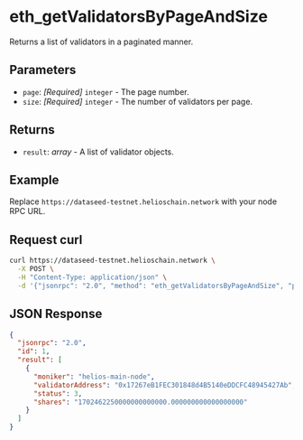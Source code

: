 # eth_getValidatorsByPageAndSize

Returns a list of validators in a paginated manner.

## Parameters

- `page`: *[Required]* `integer` - The page number.
- `size`: *[Required]* `integer` - The number of validators per page.

## Returns

- `result`: *array* - A list of validator objects.

## Example

Replace `https://dataseed-testnet.helioschain.network` with your node RPC URL.

## Request curl
```sh
curl https://dataseed-testnet.helioschain.network \
  -X POST \
  -H "Content-Type: application/json" \
  -d '{"jsonrpc": "2.0", "method": "eth_getValidatorsByPageAndSize", "params": ["0x1", "0x1"], "id": 1}'
```

## JSON Response
```json
{
  "jsonrpc": "2.0",
  "id": 1,
  "result": [
    {
      "moniker": "helios-main-node",
      "validatorAddress": "0x17267eB1FEC301848d4B5140eDDCFC48945427Ab",
      "status": 3,
      "shares": "1702462250000000000000.000000000000000000"
    }
  ]
}
```